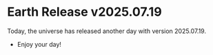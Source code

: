 # Earth Release v2025.07.19
Today, the universe has released another day with version 2025.07.19.
- Enjoy your day!
